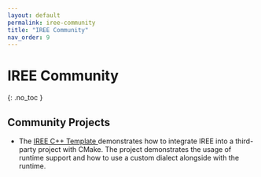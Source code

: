 ```yaml
---
layout: default
permalink: iree-community
title: "IREE Community"
nav_order: 9
---
```


# IREE Community
{: .no_toc }

## Community Projects

*   The [IREE C++ Template ](https://github.com/iml130/iree-template-cpp)
    demonstrates how to integrate IREE into a third-party project with CMake.
    The project demonstrates the usage of runtime support and how to use a
    custom dialect alongside with the runtime.